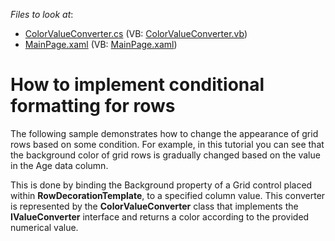 <!-- default file list -->
*Files to look at*:

* [ColorValueConverter.cs](./CS/RowsCondFormatting/ColorValueConverter.cs) (VB: [ColorValueConverter.vb](./VB/RowsCondFormatting/ColorValueConverter.vb))
* [MainPage.xaml](./CS/RowsCondFormatting/MainPage.xaml) (VB: [MainPage.xaml](./VB/RowsCondFormatting/MainPage.xaml))
<!-- default file list end -->
# How to implement conditional formatting for rows


<p>The following sample demonstrates how to change the appearance of grid rows based on some condition. For example, in this tutorial you can see that the background color of grid rows is gradually changed based on the value in the Age data column.</p><p>This is done by binding the Background property of a Grid control placed within <strong>RowDecorationTemplate</strong>, to a specified column value. This converter is represented by the <strong>ColorValueConverter</strong> class that implements the <strong>IValueConverter</strong> interface and returns a color according to the provided numerical value.</p>

<br/>



